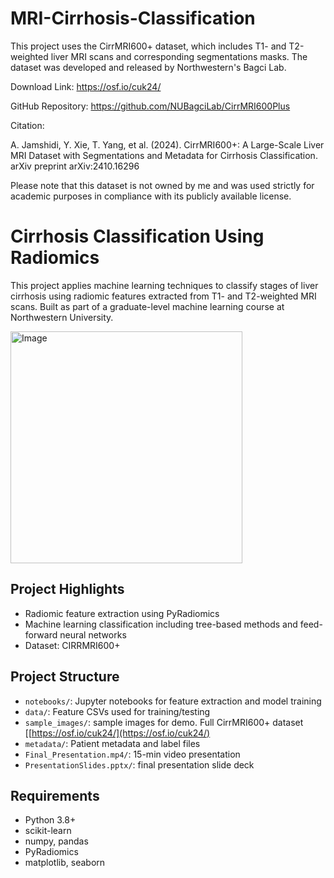 # MRI-Cirrhosis-Classification

This project uses the CirrMRI600+ dataset, which includes T1- and T2-weighted liver MRI scans and corresponding segmentations masks. The dataset was developed and released by Northwestern's Bagci Lab.

Download Link: https://osf.io/cuk24/

GitHub Repository: https://github.com/NUBagciLab/CirrMRI600Plus

Citation:

A. Jamshidi, Y. Xie, T. Yang, et al. (2024). CirrMRI600+: A Large-Scale Liver MRI Dataset with Segmentations and Metadata for Cirrhosis Classification. arXiv preprint arXiv:2410.16296

Please note that this dataset is not owned by me and was used strictly for academic purposes in compliance with its publicly available license.

# Cirrhosis Classification Using Radiomics

This project applies machine learning techniques to classify stages of liver cirrhosis using radiomic features extracted from T1- and T2-weighted MRI scans. Built as part of a graduate-level machine learning course at Northwestern University.

<img width="371" alt="Image" src="https://github.com/user-attachments/assets/8339ea61-7b95-4661-9874-a3eb22b0a2c9" />

## Project Highlights
- Radiomic feature extraction using PyRadiomics
- Machine learning classification including tree-based methods and feed-forward neural networks
- Dataset: CIRRMRI600+

## Project Structure
- `notebooks/`: Jupyter notebooks for feature extraction and model training
- `data/`: Feature CSVs used for training/testing
- `sample_images/`: sample images for demo. Full CirrMRI600+ dataset [[https://osf.io/cuk24/](https://osf.io/cuk24/)
- `metadata/`: Patient metadata and label files
- `Final_Presentation.mp4/`: 15-min video presentation
- `PresentationSlides.pptx/`: final presentation slide deck

## Requirements
- Python 3.8+
- scikit-learn
- numpy, pandas
- PyRadiomics
- matplotlib, seaborn

